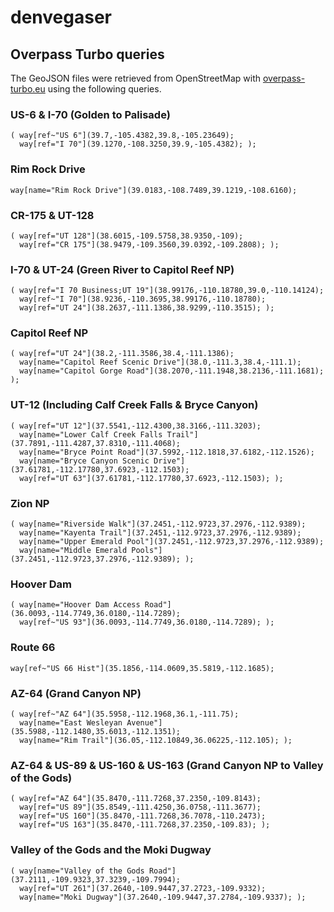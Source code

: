 denvegaser
==========

Overpass Turbo queries
----------------------

The GeoJSON files were retrieved from OpenStreetMap with [overpass-turbo.eu](https://overpass-turbo.eu/) using the following queries.

### US-6 & I-70 (Golden to Palisade)

    ( way[ref~"US 6"](39.7,-105.4382,39.8,-105.23649);
      way[ref="I 70"](39.1270,-108.3250,39.9,-105.4382); );

### Rim Rock Drive

    way[name="Rim Rock Drive"](39.0183,-108.7489,39.1219,-108.6160);

### CR-175 & UT-128

    ( way[ref="UT 128"](38.6015,-109.5758,38.9350,-109);
      way[ref="CR 175"](38.9479,-109.3560,39.0392,-109.2808); );

### I-70 & UT-24 (Green River to Capitol Reef NP)

    ( way[ref="I 70 Business;UT 19"](38.99176,-110.18780,39.0,-110.14124);
      way[ref~"I 70"](38.9236,-110.3695,38.99176,-110.18780);
      way[ref="UT 24"](38.2637,-111.1386,38.9299,-110.3515); );

### Capitol Reef NP

    ( way[ref="UT 24"](38.2,-111.3586,38.4,-111.1386);
      way[name="Capitol Reef Scenic Drive"](38.0,-111.3,38.4,-111.1);
      way[name="Capitol Gorge Road"](38.2070,-111.1948,38.2136,-111.1681); );

### UT-12 (Including Calf Creek Falls & Bryce Canyon)

    ( way[ref="UT 12"](37.5541,-112.4300,38.3166,-111.3203);
      way[name="Lower Calf Creek Falls Trail"](37.7891,-111.4287,37.8310,-111.4068);
      way[name="Bryce Point Road"](37.5992,-112.1818,37.6182,-112.1526);
      way[name="Bryce Canyon Scenic Drive"](37.61781,-112.17780,37.6923,-112.1503);
      way[ref="UT 63"](37.61781,-112.17780,37.6923,-112.1503); );

### Zion NP

    ( way[name="Riverside Walk"](37.2451,-112.9723,37.2976,-112.9389);
      way[name="Kayenta Trail"](37.2451,-112.9723,37.2976,-112.9389);
      way[name="Upper Emerald Pool"](37.2451,-112.9723,37.2976,-112.9389);
      way[name="Middle Emerald Pools"](37.2451,-112.9723,37.2976,-112.9389); );

### Hoover Dam

    ( way[name="Hoover Dam Access Road"](36.0093,-114.7749,36.0180,-114.7289);
      way[ref~"US 93"](36.0093,-114.7749,36.0180,-114.7289); );

### Route 66

    way[ref~"US 66 Hist"](35.1856,-114.0609,35.5819,-112.1685);

### AZ-64 (Grand Canyon NP)

    ( way[ref~"AZ 64"](35.5958,-112.1968,36.1,-111.75);
      way[name="East Wesleyan Avenue"](35.5988,-112.1480,35.6013,-112.1351);
      way[name="Rim Trail"](36.05,-112.10849,36.06225,-112.105); );

### AZ-64 & US-89 & US-160 & US-163 (Grand Canyon NP to Valley of the Gods)

    ( way[ref="AZ 64"](35.8470,-111.7268,37.2350,-109.8143);
      way[ref="US 89"](35.8549,-111.4250,36.0758,-111.3677);     
      way[ref="US 160"](35.8470,-111.7268,36.7078,-110.2473);
      way[ref="US 163"](35.8470,-111.7268,37.2350,-109.83); );

### Valley of the Gods and the Moki Dugway

    ( way[name="Valley of the Gods Road"](37.2111,-109.9323,37.3239,-109.7994);
      way[ref="UT 261"](37.2640,-109.9447,37.2723,-109.9332);
      way[name="Moki Dugway"](37.2640,-109.9447,37.2784,-109.9337); );
